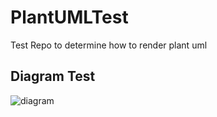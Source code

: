 # PlantUMLTest
Test Repo to determine how to render plant uml

## Diagram Test
![diagram](http://www.plantuml.com/plantuml/proxy?cache=no&src=https://raw.github.com/Sandlerdev/PlantUMLTest/blob/master/PlantUML.txt)
